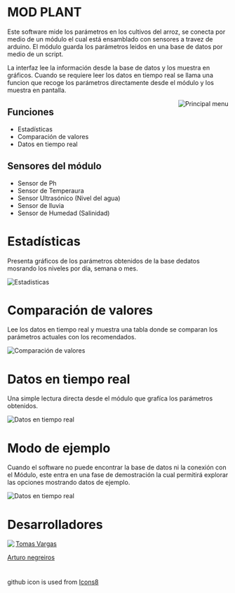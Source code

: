 # MOD PLANT

Este software mide los parámetros en los cultivos del arroz, se conecta por medio de un módulo el cual está ensamblado con sensores a travez de arduino. El módulo guarda los parámetros leidos en una base de datos por medio de un script.

La interfaz lee la información desde la base de datos y los muestra en gráficos. Cuando se requiere leer los datos en tiempo real se llama una funcion que recoge los parámetros directamente desde el módulo y los muestra en pantalla.


<image align="right" src="screenshots/principal%20menu.png" alt="Principal menu"></image>

## Funciones
* Estadísticas
* Comparación de valores
* Datos en tiempo real

## Sensores del módulo
* Sensor de Ph
* Sensor de Temperaura
* Sensor Ultrasónico (Nivel del agua)
* Sensor de lluvia
* Sensor de Humedad (Salinidad)


# Estadísticas
Presenta gráficos de los parámetros obtenidos de la base dedatos mosrando los niveles por día, semana o mes.

<image src="screenshots/grafics%20op1.png" alt="Estadisticas"></image>

# Comparación de valores
Lee los datos en tiempo real y muestra una tabla donde se comparan los parámetros actuales con los recomendados.

<image src="screenshots/values%20op2.png" alt="Comparación de valores"></image>

# Datos en tiempo real
Una simple lectura directa desde el módulo que grafíca los parámetros obtenidos.

<image src="screenshots/trdata%20op3.png" alt="Datos en tiempo real"></image>

# Modo de ejemplo

Cuando el software no puede encontrar la base de datos ni la conexión con el Módulo, este entra en una fase de demostración la cual permitirá explorar las opciones mostrando datos de ejemplo.

<image src="screenshots/connection%20error.png" alt="Datos en tiempo real"></image>

# Desarrolladores

<img align="left" src="https://img.icons8.com/bubbles/50/000000/github.png"/>
<a href="https://github.com/Tomvargas">Tomas Vargas</a>

<a href="https://github.com/Arturo0911">Arturo negreiros</a>

# 
github icon is used from <a href="https://icons8.com/icon/118553/github">Icons8</a>
